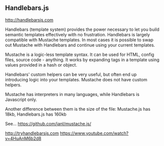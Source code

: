 ## Handlebars.js

http://handlebarsjs.com

Handlebars (template system) provides the power necessary to let you build semantic templates effectively with no frustration. Handlebars is largely compatible with Mustache templates. In most cases it is possible to swap out Mustache with Handlebars and continue using your current templates.

Mustache is a logic-less template syntax. It can be used for HTML, config files, source code - anything. It works by expanding tags in a template using values provided in a hash or object.

Handlebars' custom helpers can be very useful, but often end up introducing logic into your templates. Mustache does not have custom helpers.

Mustache has interpreters in many languages, while Handlebars is Javascript only.

Another difference between them is the size of the file:
Mustache.js has 18kb,
Handlebars.js has 160kb

See... https://github.com/janl/mustache.js/

http://tryhandlebarsjs.com
https://www.youtube.com/watch?v=4HuAnM6b2d8